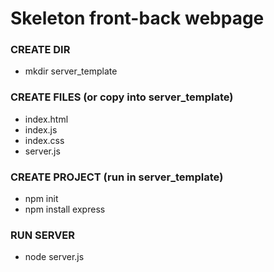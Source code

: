 # Skeleton front-back webpage  

### CREATE DIR
- mkdir server_template

### CREATE FILES (or copy into server_template)
- index.html
- index.js
- index.css
- server.js

### CREATE PROJECT (run in server_template)
- npm init
- npm install express

### RUN SERVER
- node server.js
